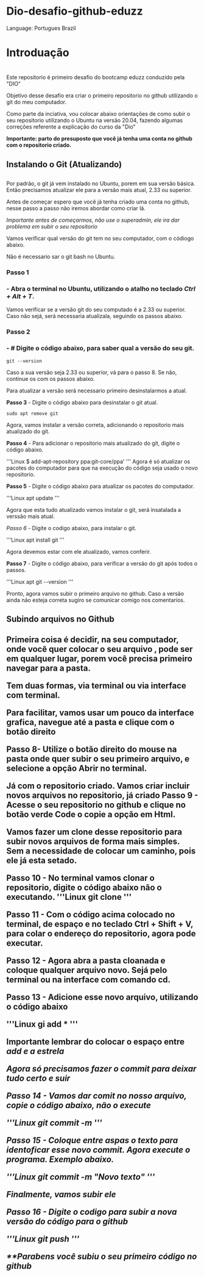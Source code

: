 # Dio-desafio-github-eduzz

Language: Portugues Brazil

# Introduação <h1>

Este repositorio é primeiro desafio do bootcamp eduzz conduzido pela "DIO"

Objetivo desse desafio era criar o primeiro repositorio no github utilizando o git do meu computador.<p>

Como parte da inciativa, vou colocar abaixo orientações de como subir o seu repositorio utilizando o Ubuntu na versão 20.04, fazendo algumas correções referente a explicação do curso da "Dio"<p>

**Importante: parto do presuposto que você já tenha uma conta no github com o repositorio criado.** <p>

## Instalando o Git (Atualizando) <h2>

Por padrão, o git já vem instalado no Ubuntu, porem em sua versão básica. Então precisamos atualizar ele para a versão mais atual, 2.33 ou superior.

Antes de começar espero que você já tenha criado uma conta no github, nesse passo a passo não iremos abordar como criar lá. 

*Importante antes de começarmos, não use o superadmin, ele ira dar problema em subir o seu repositorio*

Vamos verificar qual versão do git tem no seu computador, com o códiogo abaixo.

Não é necessario sar o git bash no Ubuntu.

### **Passo 1** <h3>- Abra o terminal no Ubuntu, utilizando o atalho no teclado *Ctrl + Alt + T*.<p> 

Vamos verificar se a versão git do seu computado é a 2.33 ou superior. Caso não sejá, será necessaria atualizala, seguindo os passos abaixo.


### **Passo 2** <h3> - # Digite o código abaixo, para saber qual a versão do seu git. <p>

~~~Linux
git --version
~~~

Caso a sua versão seja 2.33 ou superior, vá para o passo 8. Se não, continue os com os passos abaixo.

Para atualizar a versão será necessario primeiro desinstalarmos a atual.

**Passo 3** - Digite o código abaixo para desinstalar o git atual. 

```Linux
sudo apt remove git
```

Agora, vamos instalar a versão correta, adicionando o repositorio mais atualizado do git.


**Passo 4** - Para adicionar o repositorio mais atualizado do git, digite o código abaixo. 

'''Linux
$ add-apt-repository ppa:git-core/ppa'
'''
Agora é só atualizar os pacotes do computador para que na execução do código seja usado o novo repositorio.

**Passo 5** - Digite o código abaixo para atualizar os pacotes do computador. 

'''Linux
apt update
'''

Agora que esta tudo atualizado vamos instalar o git, será insatalada a verssão mais atual.

*Passo 6* - Digite o codigo abaixo, para instalar o git. 

'''Linux
apt install git
'''

Agora devemos estar com ele atualizado, vamos conferir.


**Passo 7** - Digite o código abaixo, para verificar a versão do git após todos o passos.

'''Linux
apt git --version
'''

Pronto, agora vamos subir o primeiro arquivo no github. Caso a versão ainda não esteja correta sugiro se comunicar comigo nos comentarios.

<h2>Subindo arquivos no Github<h2>

Primeira coisa é decidir, na seu computador, onde você quer colocar o seu arquivo , pode ser em qualquer lugar, porem você precisa primeiro navegar para a pasta.

Tem duas formas, via terminal  ou  via interface com terminal.

Para facilitar, vamos usar um pouco da interface grafica, navegue até a pasta e clique com o botão direito

**Passo 8**- Utilize o botão direito do mouse na pasta onde quer subir o seu primeiro arquivo, e selecione a opção  **Abrir no terminal**.
 

Já com o repositorio criado. Vamos criar incluir novos arquivos no repositorio, já criado
**Passo 9** -  Acesse o seu repositorio no github e clique no botão verde **Code** o copie a opção em Html.

Vamos fazer um clone desse repositorio para subir novos arquivos de forma mais simples. Sem a necessidade de colocar um caminho, pois ele já esta setado.

**Passo 10** - No terminal vamos clonar o repositorio, digite o código abaixo **não o executando**.
'''Linux
git clone 
'''

**Passo 11** - Com o código acima colocado no terminal, de espaço e no teclado **Ctrl +  Shift + V**, para colar o endereço do repositorio, **agora pode executar**.

**Passo 12** -  Agora abra a pasta cloanada e coloque qualquer arquivo novo. Sejá pelo terminal  ou na interface com comando cd. 

**Passo 13** - Adicione esse novo arquivo, utilizando o código abaixo

'''Linux
gi add * 
'''

**Importante lembrar do colocar o espaço entre <em>add<em> e a <em>estrela<em>**

Agora só precisamos fazer o commit para deixar tudo certo e suir

**Passo 14** - Vamos dar comit no nosso arquivo, copie o código abaixo, **não o execute**

'''Linux
git commit -m
'''

**Passo 15** - Coloque entre aspas o texto para identoficar esse novo commit. Agora **execute o programa**. Exemplo abaixo.

'''Linux
git commit -m "Novo texto"
'''

Finalmente, vamos subir ele

**Passo 16** - Digite o codigo para subir a nova versão do código para o github

'''Linux
git push
'''  

**Parabens você subiu o seu primeiro código no github





